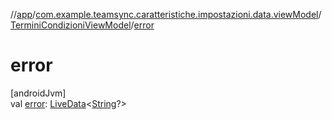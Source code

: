 //[app](../../../index.md)/[com.example.teamsync.caratteristiche.impostazioni.data.viewModel](../index.md)/[TerminiCondizioniViewModel](index.md)/[error](error.md)

# error

[androidJvm]\
val [error](error.md): [LiveData](https://developer.android.com/reference/kotlin/androidx/lifecycle/LiveData.html)&lt;[String](https://kotlinlang.org/api/latest/jvm/stdlib/kotlin/-string/index.html)?&gt;
